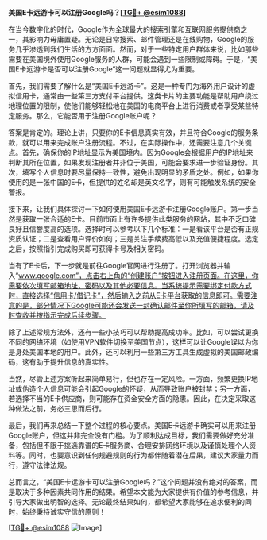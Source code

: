 **美国E卡远游卡可以注册Google吗？[[TG💪+ @esim1088](https://t.me/s/esim1088)]**

在当今数字化的时代，Google作为全球最大的搜索引擎和互联网服务提供商之一，其影响力毋庸置疑。无论是日常搜索、邮件管理还是在线购物，Google的服务几乎渗透到我们生活的方方面面。然而，对于一些特定用户群体来说，比如那些需要在美国境外使用Google服务的人群，可能会遇到一些限制或障碍。于是，“美国E卡远游卡是否可以注册Google”这一问题就显得尤为重要。

首先，我们需要了解什么是“美国E卡远游卡”。这是一种专门为海外用户设计的虚拟信用卡，通常由一些第三方支付平台提供。这类卡片的主要功能是帮助用户绕过地理位置的限制，使他们能够轻松地在美国的电商平台上进行消费或者享受某些特定服务。那么，它能否用于注册Google账户呢？

答案是肯定的。理论上讲，只要你的E卡信息真实有效，并且符合Google的服务条款，就可以用来完成账户注册流程。不过，在实际操作中，还需要注意几个关键点。首先，确保你的IP地址显示为美国境内。因为Google会根据用户的IP地址来判断其所在位置，如果发现注册者并非位于美国，可能会要求进一步验证身份。其次，填写个人信息时要尽量保持一致性，避免出现明显的矛盾之处。例如，如果你使用的是一张中国的E卡，但提供的姓名却是英文名字，则有可能触发系统的安全警报。

接下来，让我们具体探讨一下如何使用美国E卡远游卡注册Google账户。第一步当然是获取一张合适的E卡。目前市面上有许多提供此类服务的网站，其中不乏口碑良好且信誉度高的选项。选择时可以参考以下几个标准：一是看该平台是否有正规资质认证；二是查看用户评价如何；三是关注手续费高低以及充值便捷程度。选定之后，按照指引完成购买即可获得卡号及相关密码。

当有了E卡后，下一步就是前往Google官网进行注册了。打开浏览器并输入“www.google.com”，点击右上角的“创建账户”按钮进入注册页面。在这里，你需要依次填写邮箱地址、密码以及其他必要信息。当系统提示需要绑定付款方式时，直接选择“信用卡/借记卡”，然后输入之前从E卡平台获取的信息即可。需要注意的是，部分情况下Google可能还会发送一封确认邮件至你所填写的邮箱，请及时查收并按指示完成后续步骤。

除了上述常规方法外，还有一些小技巧可以帮助提高成功率。比如，可以尝试更换不同的网络环境（如使用VPN软件切换至美国节点），这样可以让Google误以为你是身处美国本地的用户。此外，还可以利用一些第三方工具生成虚拟的美国邮政编码，这有助于提升信息的真实性。

当然，尽管上述方案听起来简单易行，但也存在一定风险。一方面，频繁更换IP地址或伪造个人信息可能会引起Google的怀疑，从而导致账户被封禁；另一方面，若选择不当的E卡供应商，则可能存在资金安全方面的隐患。因此，在决定采取这种做法之前，务必三思而后行。

最后，我们再来总结一下整个过程的核心要点。美国E卡远游卡确实可以用来注册Google账户，但这并非完全没有门槛。为了顺利达成目标，我们需要做好充分准备，包括但不限于挑选靠谱的E卡服务商、合理安排网络环境以及谨慎处理个人资料等。同时，也要意识到任何规避规则的行为都伴随着潜在后果，建议大家量力而行，遵守法律法规。

总而言之，“美国E卡远游卡可以注册Google吗？”这个问题并没有绝对的答案，而是取决于多种因素共同作用的结果。希望本文能为大家提供有价值的参考信息，并引导大家做出明智的选择。无论最终结果如何，都希望大家能够在追求便利的同时，始终秉持诚实守信的原则！

[[TG💪+ @esim1088](https://t.me/s/esim1088) ![Image](https://i.postimg.cc/4NQfJmqS/Snipaste-2025-05-13-00-14-12.png)]